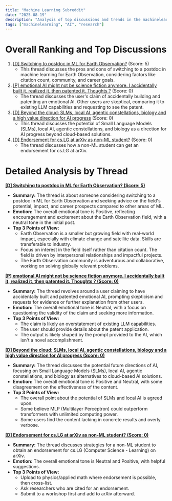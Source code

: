 ```yaml
---
title: "Machine Learning Subreddit"
date: "2025-08-19"
description: "Analysis of top discussions and trends in the machinelearning subreddit"
tags: ["machinelearning", "AI", "research"]
---
```


# Overall Ranking and Top Discussions
1.  [[D] Switching to postdoc in ML for Earth Observation?](https://www.reddit.com/r/MachineLearning/comments/1mufrkc/d_switching_to_postdoc_in_ml_for_earth_observation/) (Score: 5)
    *   This thread discusses the pros and cons of switching to a postdoc in machine learning for Earth Observation, considering factors like citation count, community, and career goals.
2.  [[P] emotional AI might not be science fiction anymore. I accidentally built it, realized it, then patented it. Thoughts ?](https://www.reddit.com/gallery/1muo312) (Score: 0)
    *   The thread discusses the user's claim of accidentally building and patenting an emotional AI. Other users are skeptical, comparing it to existing LLM capabilities and requesting to see the patent.
3.  [[D] Beyond the cloud: SLMs, local AI, agentic constellations, biology and a high value direction for AI progress](https://www.reddit.com/r/MachineLearning/comments/1mu2a8x/d_beyond_the_cloud_slms_local_ai_agentic/) (Score: 0)
    *   This thread discusses the potential of Small Language Models (SLMs), local AI, agentic constellations, and biology as a direction for AI progress beyond cloud-based solutions.
4.  [[D] Endorsement for cs.LG at arXiv as non-ML student?](https://www.reddit.com/r/MachineLearning/comments/1mudtw6/d_endorsement_for_cslg_at_arxiv_as_nonml_student/) (Score: 0)
    *   The thread discusses how a non-ML student can get an endorsement for cs.LG at arXiv.

# Detailed Analysis by Thread
**[[D] Switching to postdoc in ML for Earth Observation? (Score: 5)](https://www.reddit.com/r/MachineLearning/comments/1mufrkc/d_switching_to_postdoc_in_ml_for_earth_observation/)**
*   **Summary:** The thread is about someone considering switching to a postdoc in ML for Earth Observation and seeking advice on the field's potential, impact, and career prospects compared to other areas of ML.
*   **Emotion:** The overall emotional tone is Positive, reflecting encouragement and excitement about the Earth Observation field, with a neutral tone in the initial post.
*   **Top 3 Points of View:**
    *   Earth Observation is a smaller but growing field with real-world impact, especially with climate change and satellite data. Skills are transferable to industry.
    *   Focus on interest in the field itself rather than citation count. The field is driven by interpersonal relationships and impactful projects.
    *   The Earth Observation community is adventurous and collaborative, working on solving globally relevant problems.

**[[P] emotional AI might not be science fiction anymore. I accidentally built it, realized it, then patented it. Thoughts ? (Score: 0)](https://www.reddit.com/gallery/1muo312)**
*   **Summary:** The thread revolves around a user claiming to have accidentally built and patented emotional AI, prompting skepticism and requests for evidence or further explanation from other users.
*   **Emotion:** The overall emotional tone is Neutral, with a focus on questioning the validity of the claim and seeking more information.
*   **Top 3 Points of View:**
    *   The claim is likely an overstatement of existing LLM capabilities.
    *   The user should provide details about the patent application.
    *   The output is likely shaped by the prompt provided to the AI, which isn't a novel accomplishment.

**[[D] Beyond the cloud: SLMs, local AI, agentic constellations, biology and a high value direction for AI progress (Score: 0)](https://www.reddit.com/r/MachineLearning/comments/1mu2a8x/d_beyond_the_cloud_slms_local_ai_agentic/)**
*   **Summary:** The thread discusses the potential future directions of AI, focusing on Small Language Models (SLMs), local AI, agentic constellations, and biology as alternatives to cloud-based AI solutions.
*   **Emotion:** The overall emotional tone is Positive and Neutral, with some disagreement on the effectiveness of the content.
*   **Top 3 Points of View:**
    *   The overall point about the potential of SLMs and local AI is agreed upon.
    *   Some believe MLP (Multilayer Perceptron) could outperform transformers with unlimited computing power.
    *   Some users find the content lacking in concrete results and overly verbose.

**[[D] Endorsement for cs.LG at arXiv as non-ML student? (Score: 0)](https://www.reddit.com/r/MachineLearning/comments/1mudtw6/d_endorsement_for_cslg_at_arxiv_as_nonml_student/)**
*   **Summary:** The thread discusses strategies for a non-ML student to obtain an endorsement for cs.LG (Computer Science - Learning) on arXiv.
*   **Emotion:** The overall emotional tone is Neutral and Positive, with helpful suggestions.
*   **Top 3 Points of View:**
    *   Upload to physics/applied math where endorsement is possible, then cross-list.
    *   Ask researchers who are cited for an endorsement.
    *   Submit to a workshop first and add to arXiv afterward.
